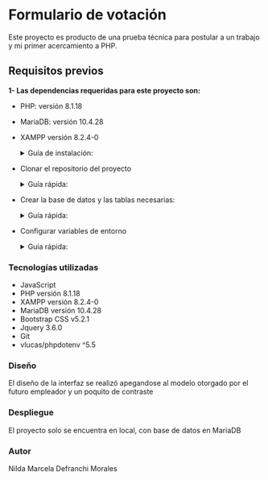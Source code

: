 # **Formulario de votación**

Este proyecto es producto de una prueba técnica para postular a un trabajo y mi primer acercamiento a PHP. 

## **Requisitos previos**

**1- Las dependencias requeridas para este proyecto son:**

- PHP: versión 8.1.18 

- MariaDB: versión 10.4.28

- XAMPP versión 8.2.4-0 



    <details>


    <summary>Guía de instalación:</summary>


    Luego de descargar en este link: (https://www.apachefriends.org/es/index.html)
    
    Ir a la terminal/Download y ponemos el siguiente comando: **sudo chmod +x ./xampp-linux-x64-8.2.4-0-installer.run** 

    luego ejecutamos sudo **./xampp-linux-x64-8.2.4-0-installer.run**

    y se abrirá una ventana donde solo debemos dar siguiente hasta terminar y cerrar.


    para ejecutar la interfaz grafica se debe usar el sgte. comando: **sudo ./manager-linux-x64.run**

    en la interfaz grafica, ir a **Manage Servers/start all** y activar los tres campos (si la última no se activa, es que falta instalar lib, para eso, usa el siguiente comando:**sudo dnf install libnsl** y listo.

    Para probar que XAMPP funciona, ir al navegador y poner la siguiente URL: http://localhost/dashboard/

    ingresando a **phpMyAdmin** encontramos nuestro lugar de trabajo 


    Configuracion global:

    Ingresar con: **sudo nano/etc/profile**

    no tocar nada y bajar al final donde pondremos lo siguiente: **export PATH=”$PATH:/opt/lampp/bin”**

    volver al inicio y probar con este comando: **php —version**, si nos muestra la información es que ya esta configurado globalmente.


    Para ingresar por la terminal:

    - **sudo chown -R usuario:grupos /opt/lampp/htdocs**
    (para saber cuál es tu usuario se usa: **whoami** y para ver los grupos: **groups usuario**)

    con **dolphin .** vamos a la interfáz gráfica

    </details>


- Clonar el repositorio del proyecto 

    <details>


    <summary>Guía rápida:</summary>


    Abre una terminal o línea de comandos en tu sistema operativo y navega hasta el directorio donde deseas clonar el repositorio, ejecuta el siguiente comando: **git clone https://github.com/ndef10/formulario-votacion.git**


    </details>


-  Crear la base de datos y las tablas necesarias:

    <details>


    <summary>Guía rápida:</summary>


    Script se encuentra en la carpeta SQL dentro del proyecto

    con el servidor iniciado abre una terminal con el siguiente comando en caso de no tener configurada una contraseña: **mysql -u root -p**
    (si tienes una contraseña configurada para el usuario "root", se te solicitará ingresarla después de ejecutar el comando)

    Una vez que estés conectado a la base de datos, puedes importar el script con el siguiente comando: **source /ruta/al/formulario.sql**
    (modificar la ruta dependiendo de su ubicación)

    </details>



- Configurar variables de entorno

    <details>


    <summary>Guía rápida:</summary>


    Se crearon variables de entorno con la libreria: vlucas/phpdotenv


    </details>



### **Tecnologías utilizadas**

- JavaScript
- PHP versión 8.1.18
- XAMPP versión 8.2.4-0
- MariaDB versión 10.4.28
- Bootstrap CSS v5.2.1
- Jquery 3.6.0 
- Git
- vlucas/phpdotenv ^5.5



### **Diseño**

El diseño de la interfaz se realizó apegandose al modelo otorgado por el futuro empleador y un poquito de contraste



### **Despliegue**

El proyecto solo se encuentra en local, con base de datos en MariaDB



### **Autor**

Nilda Marcela Defranchi Morales